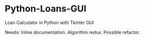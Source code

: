 # Python-Loans-GUI
Loan Calculator in Python with Tkinter GUI

Needs: Inline documentation. Algorithm redux. Possible refactor.

